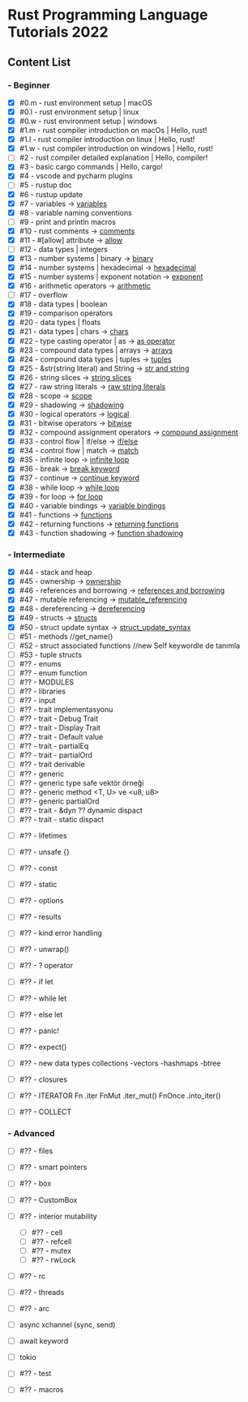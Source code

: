 # Rust Programming Language Tutorials 2022

## Content List

### - Beginner

- [x] #0.m - rust environment setup | macOS
- [x] #0.l - rust environment setup | linux
- [x] #0.w - rust environment setup | windows
- [x] #1.m - rust compiler introduction on macOs | Hello, rust!
- [x] #1.l - rust compiler introduction on linux | Hello, rust!
- [x] #1.w - rust compiler introduction on windows | Hello, rust!
- [ ] #2 - rust compiler detailed explanation | Hello, compiler!
- [x] #3 - basic cargo commands | Hello, cargo!
- [x] #4 - vscode and pycharm plugins
- [ ] #5 - rustup doc
- [x] #6 - rustup update
- [x] #7 - variables -> [variables](video_code_examples/variables/src/main.rs)
- [x] #8 - variable naming conventions
- [ ] #9 - print and println macros
- [x] #10 - rust comments -> [comments](video_code_examples/comments/src/main.rs)
- [x] #11 - #[allow] attribute -> [allow](video_code_examples/allow/src/main.rs)
- [ ] #12 - data types | integers
- [x] #13 - number systems | binary -> [binary](video_code_examples/binary/src/main.rs)
- [x] #14 - number systems | hexadecimal -> [hexadecimal](video_code_examples/hexadecimal/src/main.rs)
- [x] #15 - number systems | exponent notation -> [exponent](video_code_examples/exponent/src/main.rs)
- [x] #16 - arithmetic operators -> [arithmetic](video_code_examples/arithmetic/src/main.rs)
- [ ] #17 - overflow
- [x] #18 - data types | boolean
- [x] #19 - comparison operators
- [x] #20 - data types | floats
- [x] #21 - data types | chars -> [chars](video_code_examples/chars/src/main.rs)
- [x] #22 - type casting operator | as -> [as operator](video_code_examples/as_operator/src/main.rs)
- [x] #23 - compound data types | arrays -> [arrays](video_code_examples/arrays/src/main.rs)
- [x] #24 - compound data types | tuples -> [tuples](video_code_examples/tuples/src/main.rs)
- [x] #25 - &str(string literal) and String -> [str and string](video_code_examples/str_and_string/src/main.rs)
- [x] #26 - string slices -> [string slices](video_code_examples/string_slices/src/main.rs)
- [x] #27 - raw string literals -> [raw string literals](video_code_examples/raw_string_literal/src/main.rs)
- [x] #28 - scope -> [scope](video_code_examples/scope/src/main.rs)
- [x] #29 - shadowing -> [shadowing](video_code_examples/shadowing/src/main.rs)
- [x] #30 - logical operators -> [logical](video_code_examples/logical/src/main.rs)
- [x] #31 - bitwise operators -> [bitwise](video_code_examples/bitwise/src/main.rs)
- [x] #32 - compound assignment operators -> [compound assignment](video_code_examples/compound_assignment/src/main.rs)
- [x] #33 - control flow | if/else -> [if/else](video_code_examples/if_else/src/main.rs)
- [x] #34 - control flow | match -> [match](video_code_examples/match_example/src/main.rs)
- [x] #35 - infinite loop -> [infinite loop](video_code_examples/infinite_loop/src/main.rs)
- [x] #36 - break -> [break keyword](video_code_examples/break_keyword/src/main.rs)
- [x] #37 - continue -> [continue keyword](video_code_examples/continue_keyword/src/main.rs)
- [x] #38 - while loop -> [while loop](video_code_examples/while_loop/src/main.rs)
- [x] #39 - for loop -> [for loop](video_code_examples/for_loop/src/main.rs)
- [x] #40 - variable bindings -> [variable bindings](video_code_examples/variable_bindings/src/main.rs)
- [x] #41 - functions -> [functions](video_code_examples/functions/src/main.rs)
- [x] #42 - returning functions -> [returning functions](video_code_examples/returning_functions/src/main.rs)
- [x] #43 - function shadowing -> [function shadowing](video_code_examples/function_shadowing/src/main.rs)

### - Intermediate

- [x] #44 - stack and heap
- [x] #45 - ownership -> [ownership](video_code_examples/ownership/src/main.rs)
- [x] #46 - references and borrowing -> [references and borrowing](video_code_examples/references_and_borrowing/src/main.rs)
- [x] #47 - mutable referencing -> [mutable_referencing](video_code_examples/mutable_referencing/src/main.rs)
- [x] #48 - dereferencing -> [dereferencing](video_code_examples/dereferencing/src/main.rs)
- [x] #49 - structs -> [structs](video_code_examples/structs/src/main.rs)
- [x] #50 - struct update syntax -> [struct_update_syntax](video_code_examples/struct_update_syntax/src/main.rs)
- [ ] #51 - methods //get_name()
- [ ] #52 - struct associated functions //new Self keywordle de tanımla      
- [ ] #53 - tuple structs
- [ ] #?? - enums
- [ ] #?? - enum function
- [ ] #?? - MODULES
- [ ] #?? - libraries
- [ ] #?? - input
- [ ] #?? - trait implementasyonu
- [ ] #?? - trait - Debug Trait
- [ ] #?? - trait - Display Trait
- [ ] #?? - trait - Default value
- [ ] #?? - trait - partialEq
- [ ] #?? - trait - partialOrd
- [ ] #?? - trait derivable
- [ ] #?? - generic 
- [ ] #?? - generic type safe vektör örneği
        <!-- https://www.tutorialspoint.com/rust/rust_generic_types.htm -->
- [ ] #?? - generic method <T, U> ve <u8, u8>
- [ ] #?? - generic partialOrd
- [ ] #?? - trait - &dyn ?? dynamic dispact
- [ ] #?? - trait - static dispact
<!--aynı video olabilir -   trait - dyn shortway
            aynı -  trait - dyn impl keyword shortway -->
- [ ] #?? - lifetimes
- [ ] #?? - unsafe {}
- [ ] #?? - const
- [ ] #?? - static
- [ ] #?? - options <!-- https://www.linkedin.com/learning/rust-essential-training/3145782?autoSkip=true&autoplay=true&resume=false   matching Option<T>
        -->

- [ ] #?? - results
- [ ] #?? - kind error handling
- [ ] #?? - unwrap()
- [ ] #?? - ? operator
- [ ] #?? - if let
- [ ] #?? - while let
- [ ] #?? - else let
- [ ] #?? - panic!
- [ ] #?? - expect()
- [ ] #?? - new data types collections
                -vectors 
                -hashmaps
                -btree
- [ ] #?? - closures
- [ ] #?? - ITERATOR
                Fn .iter
                FnMut .iter_mut()
                FnOnce .into_iter()
- [ ] #?? - COLLECT

### - Advanced
- [ ] #?? - files 
<!--
https://www.tutorialspoint.com/rust/rust_file_input_output.htm
-->
- [ ] #?? - smart pointers
- [ ] #?? - box
- [ ] #?? - CustomBox<!-- https://www.tutorialspoint.com/rust/rust_smart_pointers.htm -->
- [ ] #?? - interior mutability
  - [ ] #?? - cell
  - [ ] #?? - refcell
  - [ ] #?? - mutex
  - [ ] #?? - rwLock
- [ ] #?? - rc
- [ ] #?? - threads
- [ ] #?? - arc
- [ ] async xchannel (sync, send)
- [ ] await keyword
- [ ] tokio
- [ ] #?? - test
- [ ] #?? - macros


<!--
- [ ] for loop Strings string literal
// https://www.educative.io/answers/what-is-stringchars-in-rust -->  